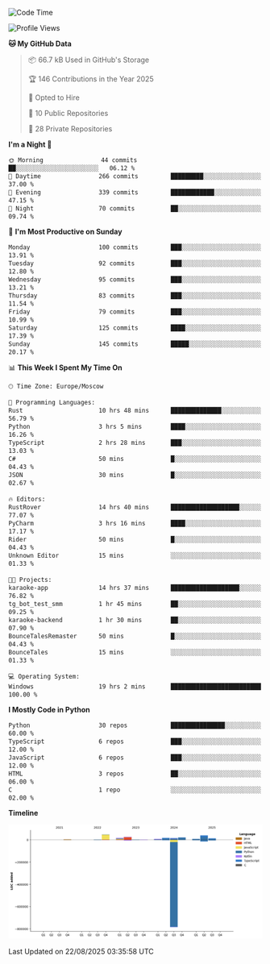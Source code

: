 <!--START_SECTION:waka-->
![Code Time](http://img.shields.io/badge/Code%20Time-800%20hrs%2044%20mins-blue)

![Profile Views](http://img.shields.io/badge/Profile%20Views-0-blue)

**🐱 My GitHub Data** 

> 📦 66.7 kB Used in GitHub's Storage 
 > 
> 🏆 146 Contributions in the Year 2025
 > 
> 💼 Opted to Hire
 > 
> 📜 10 Public Repositories 
 > 
> 🔑 28 Private Repositories 
 > 
**I'm a Night 🦉** 

```text
🌞 Morning                44 commits          ██░░░░░░░░░░░░░░░░░░░░░░░   06.12 % 
🌆 Daytime                266 commits         █████████░░░░░░░░░░░░░░░░   37.00 % 
🌃 Evening                339 commits         ████████████░░░░░░░░░░░░░   47.15 % 
🌙 Night                  70 commits          ██░░░░░░░░░░░░░░░░░░░░░░░   09.74 % 
```
📅 **I'm Most Productive on Sunday** 

```text
Monday                   100 commits         ███░░░░░░░░░░░░░░░░░░░░░░   13.91 % 
Tuesday                  92 commits          ███░░░░░░░░░░░░░░░░░░░░░░   12.80 % 
Wednesday                95 commits          ███░░░░░░░░░░░░░░░░░░░░░░   13.21 % 
Thursday                 83 commits          ███░░░░░░░░░░░░░░░░░░░░░░   11.54 % 
Friday                   79 commits          ███░░░░░░░░░░░░░░░░░░░░░░   10.99 % 
Saturday                 125 commits         ████░░░░░░░░░░░░░░░░░░░░░   17.39 % 
Sunday                   145 commits         █████░░░░░░░░░░░░░░░░░░░░   20.17 % 
```


📊 **This Week I Spent My Time On** 

```text
🕑︎ Time Zone: Europe/Moscow

💬 Programming Languages: 
Rust                     10 hrs 48 mins      ██████████████░░░░░░░░░░░   56.79 % 
Python                   3 hrs 5 mins        ████░░░░░░░░░░░░░░░░░░░░░   16.26 % 
TypeScript               2 hrs 28 mins       ███░░░░░░░░░░░░░░░░░░░░░░   13.03 % 
C#                       50 mins             █░░░░░░░░░░░░░░░░░░░░░░░░   04.43 % 
JSON                     30 mins             █░░░░░░░░░░░░░░░░░░░░░░░░   02.67 % 

🔥 Editors: 
RustRover                14 hrs 40 mins      ███████████████████░░░░░░   77.07 % 
PyCharm                  3 hrs 16 mins       ████░░░░░░░░░░░░░░░░░░░░░   17.17 % 
Rider                    50 mins             █░░░░░░░░░░░░░░░░░░░░░░░░   04.43 % 
Unknown Editor           15 mins             ░░░░░░░░░░░░░░░░░░░░░░░░░   01.33 % 

🐱‍💻 Projects: 
karaoke-app              14 hrs 37 mins      ███████████████████░░░░░░   76.82 % 
tg_bot_test_smm          1 hr 45 mins        ██░░░░░░░░░░░░░░░░░░░░░░░   09.25 % 
karaoke-backend          1 hr 30 mins        ██░░░░░░░░░░░░░░░░░░░░░░░   07.90 % 
BounceTalesRemaster      50 mins             █░░░░░░░░░░░░░░░░░░░░░░░░   04.43 % 
BounceTales              15 mins             ░░░░░░░░░░░░░░░░░░░░░░░░░   01.33 % 

💻 Operating System: 
Windows                  19 hrs 2 mins       █████████████████████████   100.00 % 
```

**I Mostly Code in Python** 

```text
Python                   30 repos            ███████████████░░░░░░░░░░   60.00 % 
TypeScript               6 repos             ███░░░░░░░░░░░░░░░░░░░░░░   12.00 % 
JavaScript               6 repos             ███░░░░░░░░░░░░░░░░░░░░░░   12.00 % 
HTML                     3 repos             ██░░░░░░░░░░░░░░░░░░░░░░░   06.00 % 
C                        1 repo              ░░░░░░░░░░░░░░░░░░░░░░░░░   02.00 % 
```



**Timeline**

![Lines of Code chart](https://raw.githubusercontent.com/adlemx/adlemx/main/assets/bar_graph.png)


 Last Updated on 22/08/2025 03:35:58 UTC
<!--END_SECTION:waka-->
